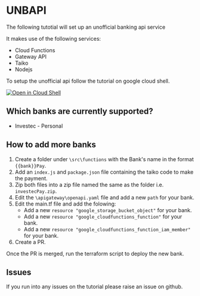 # UNBAPI

The following tutotial will set up an unofficial banking api service

It makes use of the following services:
* Cloud Functions
* Gateway API
* Taiko
* Nodejs	

To setup the unofficial api follow the tutorial on google cloud shell.

[![Open in Cloud Shell](https://gstatic.com/cloudssh/images/open-btn.svg)](https://ssh.cloud.google.com/cloudshell/editor?cloudshell_git_repo=https%3A%2F%2Fgithub.com%2Fbezchristo%2Funbapi.git&cloudshell_print=cloud-shell-readme.txt&cloudshell_open_in_editor=main.tf&cloudshell_tutorial=tutorial.md&hl=en_GB&fromcloudshell=true&shellonly=false#id=I0_1588005425124&_gfid=I0_1588005425124&parent=https:%2F%2Fconsole.cloud.google.com)

## Which banks are currently supported?
* Investec - Personal

## How to add more banks
1. Create a folder under `\src\functions` with the Bank's name in the format `{{bank}}Pay`.
2. Add an `index.js` and `package.json` file containing the taiko code to make the payment.
3. Zip both files into a zip file named the same as the folder i.e. `investecPay.zip`.
4. Edit the `\apigateway\openapi.yaml` file and add a new `path` for your bank.
5. Edit the main.tf file and add the folowing:
   * Add a new `resource "google_storage_bucket_object"` for your bank.
   * Add a new `resource "google_cloudfunctions_function"` for your bank.
   * Add a new `resource "google_cloudfunctions_function_iam_member"` for your bank.
6. Create a PR.

Once the PR is merged, run the terraform script to deploy the new bank.

## Issues
If you run into any issues on the tutorial please raise an issue on github.
